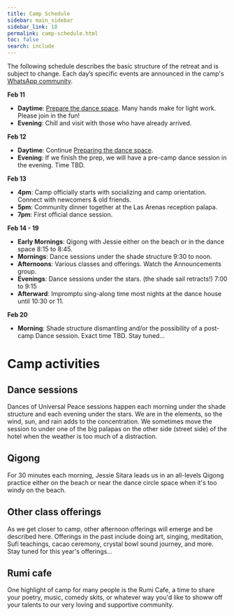 ```yaml
---
title: Camp Schedule
sidebar: main_sidebar
sidebar_link: 18
permalink: camp-schedule.html
toc: false
search: include
---
```


The following schedule describes the basic structure of the retreat and is subject to change. Each day’s specific events are announced in the camp's [WhatsApp community](whatsapp.md).

**Feb 11**

- **Daytime**: [Prepare the dance space](./preparing-dance-space.md). Many hands make for light work. Please join in the fun!
- **Evening**: Chill and visit with those who have already arrived.

**Feb 12**

- **Daytime**: Continue [Preparing the dance space](./preparing-dance-space.md).
- **Evening**: If we finish the prep, we will have a pre-camp dance session in the evening. Time TBD.

**Feb 13**
- **4pm**: Camp officially starts with socializing and camp orientation. Connect with newcomers & old friends.
- **5pm**: Community dinner together at the Las Arenas reception palapa.
- **7pm**: First official dance session.

**Feb 14 - 19**

- **Early Mornings**: Qigong with Jessie either on the beach or in the dance space 8:15 to 8:45.
- **Mornings**: Dance sessions under the shade structure 9:30 to noon.
- **Afternoons**: Various classes and offerings. Watch the Announcements group.
- **Evenings**: Dance sessions under the stars. (the shade sail retracts!) 7:00 to 9:15
- **Afterward**: Impromptu sing-along time most nights at the dance house until 10:30 or 11. 

**Feb 20**

- **Morning**: Shade structure dismantling and/or the possibility of a post-camp Dance session. Exact time TBD. Stay tuned...

# Camp activities

## Dance sessions

Dances of Universal Peace sessions happen each morning under the shade structure and each evening under the stars. We are in the elements, so the wind, sun, and rain adds to the concentration. We sometimes move the session to under one of the big palapas on the other side (street side) of the hotel when the weather is too much of a distraction. 

## Qigong

For 30 minutes each morning, Jessie Sitara leads us in an all-levels Qigong practice either on the beach or near the dance circle space when it's too windy on the beach.

## Other class offerings

As we get closer to camp, other afternoon offerings will emerge and be described here. Offerings in the past include doing art, singing, meditation, Sufi teachings, cacao ceremony, crystal bowl sound journey, and more. Stay tuned for this year's offerings... 

## Rumi cafe

One highlight of camp for many people is the Rumi Cafe, a time to share your poetry, music, comedy skits, or whatever way you'd like to showw off your talents to our very loving and supportive community. 